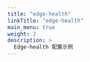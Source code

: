 ```yaml
---
title: "edge-health"
linkTitle: "edge-health"
main_menu: true
weight: 2
description: >
  Edge-health 配置示例
---
```

